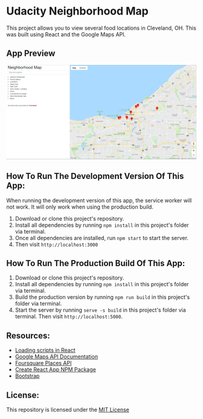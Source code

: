# Udacity Neighborhood Map

This project allows you to view several food locations in Cleveland, OH. This was built using React and the Google Maps API.

## App Preview

![Udacity Neighborhood Map Screenshot](https://github.com/imdariusburgan/neighborhood-map-react-2/blob/master/screenshot.PNG)

## How To Run The Development Version Of This App:

When running the development version of this app, the service worker will not work. It will only work when using the production build.

1. Download or clone this project's repository.
2. Install all dependencies by running `npm install` in this project's folder via terminal.
3. Once all dependencies are installed, run `npm start` to start the server.
4. Then visit `http://localhost:3000`

## How To Run The Production Build Of This App:

1. Download or clone this project's repository.
2. Install all dependencies by running `npm install` in this project's folder via terminal.
3. Build the production version by running `npm run build` in this project's folder via terminal.
4. Start the server by running `serve -s build` in this project's folder via terminal.
   Then visit `http://localhost:5000`.

## Resources:

- [Loading scripts in React](https://stackoverflow.com/questions/42847126/script-load-in-react)
- [Google Maps API Documentation](https://developers.google.com/maps/documentation/javascript/tutorial)
- [Foursquare Places API](https://developer.foursquare.com/places-api)
- [Create React App NPM Package](https://www.npmjs.com/package/create-react-app)
- [Bootstrap](https://getbootstrap.com/docs/4.1/layout/overview/)

## License:

This repository is licensed under the [MIT License](https://opensource.org/licenses/MIT)
